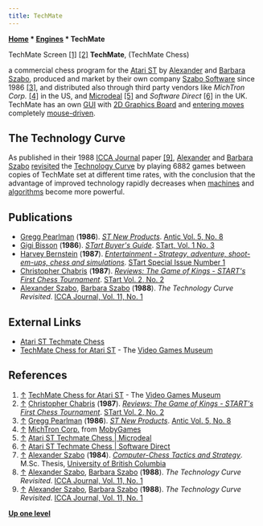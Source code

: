 ```yaml
---
title: TechMate
---
```

**[Home](Home "Home") \* [Engines](Engines "Engines") \* TechMate**



 [](https://www.video-games-museum.com/en/game/TechMate-Chess/54/3/18693) TechMate Screen <a id="cite-note-1" href="#cite-ref-1">[1]</a> <a id="cite-note-2" href="#cite-ref-2">[2]</a> 
**TechMate**, (TechMate Chess)  

a commercial chess program for the [Atari ST](Atari_ST "Atari ST") by [Alexander](Alexander_Szabo "Alexander Szabo") and [Barbara Szabo](Barbara_Szabo "Barbara Szabo"), 
produced and market by their own company [Szabo Software](Szabo_Software "Szabo Software") since 1986 <a id="cite-note-3" href="#cite-ref-3">[3]</a>, 
and distributed also through third party vendors like *MichTron Corp.* <a id="cite-note-4" href="#cite-ref-4">[4]</a> in the US, 
and [Microdeal](https://en.wikipedia.org/wiki/Microdeal) <a id="cite-note-5" href="#cite-ref-5">[5]</a> and *Software Direct* <a id="cite-note-6" href="#cite-ref-6">[6]</a> in the UK. 
TechMate has an own [GUI](GUI "GUI") with [2D Graphics Board](2D_Graphics_Board "2D Graphics Board") and [entering moves](Entering_Moves "Entering Moves") completely [mouse-driven](https://en.wikipedia.org/wiki/Mouse_%28computing%29). 



## The Technology Curve


As published in their 1988 [ICCA Journal](ICGA_Journal "ICGA Journal") paper <a id="cite-note-9" href="#cite-ref-9">[9]</a>, [Alexander](Alexander_Szabo "Alexander Szabo") and [Barbara Szabo](Barbara_Szabo "Barbara Szabo") [revisited](Alexander_Szabo#TechnologyCurveRevisted "Alexander Szabo") the [Technology Curve](Alexander_Szabo#TechnologyCurve "Alexander Szabo") by playing 6882 games between copies of TechMate set at different time rates, with the conclusion that the advantage of improved technology rapidly decreases when [machines](Hardware "Hardware") and [algorithms](Algorithms "Algorithms") become more powerful. 



## Publications


* [Gregg Pearlman](https://www.linkedin.com/in/greggpearlman) (**1986**). *[ST New Products](https://www.atarimagazines.com/v5n8/STNewProducts.html)*. [Antic Vol. 5, No. 8](https://www.atarimagazines.com/index/?issue=v5n8)
* [Gigi Bisson](https://www.atarimagazines.com/index/index.php?author=Gigi+Bisson&mag=antic) (**1986**). *[STart Buyer's Guide](https://www.atarimagazines.com/startv1n3/STBuyersGuide.html)*. [STart, Vol. 1 No. 3](https://www.atarimagazines.com/index/?issue=startv1n3)
* [Harvey Bernstein](https://www.atarimagazines.com/index/index.php?author=Harvey+Bernstein&mag=antic) (**1987**). *[Entertainment - Strategy, adventure, shoot-em-ups, chess and simulations](https://www.atarimagazines.com/startspe1/entertainment.html)*. [STart Special Issue Number 1](https://www.atarimagazines.com/index/?issue=startspe1)
* [Christopher Chabris](Christopher_Chabris "Christopher Chabris") (**1987**). *[Reviews: The Game of Kings - START's First Chess Tournament](https://www.atarimagazines.com/startv2n2/chess.html)*. [STart Vol. 2, No. 2](https://www.atarimagazines.com/index/?issue=startv2n2)
* [Alexander Szabo](Alexander_Szabo "Alexander Szabo"), [Barbara Szabo](Barbara_Szabo "Barbara Szabo") (**1988**). *The Technology Curve Revisited*. [ICCA Journal, Vol. 11, No. 1](ICGA_Journal#11_1 "ICGA Journal")


## External Links


* [Atari ST Techmate Chess](http://www.atarimania.com/game-atari-st-techmate-chess_10488.html)
* [TechMate Chess for Atari ST](https://www.video-games-museum.com/en/game/TechMate-Chess/54/3/18693) - The [Video Games Museum](https://en.wikipedia.org/wiki/Video_Game_Museum)


## References


1. <a id="cite-ref-1" href="#cite-note-1">↑</a> [TechMate Chess for Atari ST](https://www.video-games-museum.com/en/game/TechMate-Chess/54/3/18693) - The [Video Games Museum](https://en.wikipedia.org/wiki/Video_Game_Museum)
2. <a id="cite-ref-2" href="#cite-note-2">↑</a> [Christopher Chabris](Christopher_Chabris "Christopher Chabris") (**1987**). *[Reviews: The Game of Kings - START's First Chess Tournament](https://www.atarimagazines.com/startv2n2/chess.html)*. [STart Vol. 2, No. 2](https://www.atarimagazines.com/index/?issue=startv2n2)
3. <a id="cite-ref-3" href="#cite-note-3">↑</a> [Gregg Pearlman](https://www.linkedin.com/in/greggpearlman) (**1986**). *[ST New Products](https://www.atarimagazines.com/v5n8/STNewProducts.html)*. [Antic Vol. 5, No. 8](https://www.atarimagazines.com/index/?issue=v5n8)
4. <a id="cite-ref-4" href="#cite-note-4">↑</a> [MichTron Corp.](https://www.mobygames.com/company/michtron-corp) from [MobyGames](https://en.wikipedia.org/wiki/MobyGames)
5. <a id="cite-ref-5" href="#cite-note-5">↑</a> [Atari ST Techmate Chess | Microdeal](http://www.atarimania.com/game-atari-st-techmate-chess_25424.html)
6. <a id="cite-ref-6" href="#cite-note-6">↑</a> [Atari ST Techmate Chess | Software Direct](http://www.atarimania.com/game-atari-st-techmate-chess_26892.html)
7. <a id="cite-ref-7" href="#cite-note-7">↑</a> [Alexander Szabo](Alexander_Szabo "Alexander Szabo") (**1984**). *[Computer-Chess Tactics and Strategy](https://open.library.ubc.ca/cIRcle/collections/ubctheses/831/items/1.0051870)*. M.Sc. Thesis, [University of British Columbia](https://en.wikipedia.org/wiki/University_of_British_Columbia)
8. <a id="cite-ref-8" href="#cite-note-8">↑</a> [Alexander Szabo](Alexander_Szabo "Alexander Szabo"), [Barbara Szabo](Barbara_Szabo "Barbara Szabo") (**1988**). *The Technology Curve Revisited*. [ICCA Journal, Vol. 11, No. 1](ICGA_Journal#11_1 "ICGA Journal")
9. <a id="cite-ref-9" href="#cite-note-9">↑</a> [Alexander Szabo](Alexander_Szabo "Alexander Szabo"), [Barbara Szabo](Barbara_Szabo "Barbara Szabo") (**1988**). *The Technology Curve Revisited*. [ICCA Journal, Vol. 11, No. 1](ICGA_Journal#11_1 "ICGA Journal")

**[Up one level](Engines "Engines")**







 
